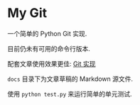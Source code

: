 # My Git

一个简单的 Python Git 实现. 

目前仍未有可用的命令行版本. 

配套文章使用效果更佳: [Git 实现]()

`docs` 目录下为文章草稿的 Markdown 源文件. 

使用 `python test.py` 来运行简单的单元测试. 